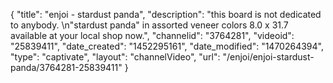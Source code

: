 {
    "title": "enjoi - stardust panda",
    "description": "this board is not dedicated to anybody. \n\"stardust panda\"  in assorted veneer colors 8.0 x 31.7 available at your local shop now.",
    "channelid": "3764281",
    "videoid": "25839411",
    "date_created": "1452295161",
    "date_modified": "1470264394",
    "type": "captivate",
    "layout": "channelVideo",
    "url": "\/enjoi\/enjoi-stardust-panda\/3764281-25839411"
}